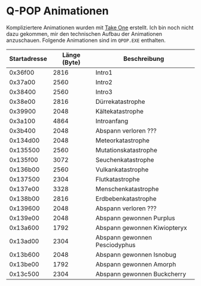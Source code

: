 Q-POP Animationen
=================

Kompliziertere Animationen wurden mit [Take One](http://www.take1.de) erstellt. Ich bin noch nicht dazu gekommen, mir den technischen Aufbau der Animationen anzuschauen. Folgende Animationen sind im `QPOP.EXE` enthalten.

Startadresse | Länge (Byte) | Beschreibung
-------------|--------------|-------------
0x36f00  | 2816 | Intro1
0x37a00  | 2560 | Intro2
0x38400  | 2560 | Intro3
0x38e00  | 2816 | Dürrekatastrophe
0x39900  | 2048 | Kältekatastrophe
0x3a100  | 4864 | Introanfang
0x3b400  | 2048 | Abspann verloren ???
0x134d00 | 2048 | Meteorkatastrophe
0x135500 | 2560 | Mutationskatastrophe
0x135f00 | 3072 | Seuchenkatastrophe
0x136b00 | 2560 | Vulkankatastrophe
0x137500 | 2304 | Flutkatastrophe
0x137e00 | 3328 | Menschenkatastrophe
0x138b00 | 2816 | Erdbebenkatastrophe
0x139600 | 2048 | Abspann verloren ???
0x139e00 | 2048 | Abspann gewonnen Purplus
0x13a600 | 1792 | Abspann gewonnen Kiwiopteryx
0x13ad00 | 2304 | Abspann gewonnen Pesciodyphus
0x13b600 | 2048 | Abspann gewonnen Isnobug
0x13be00 | 1792 | Abspann gewonnen Amorph
0x13c500 | 2304 | Abspann gewonnen Buckcherry
